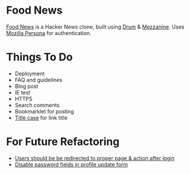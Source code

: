 Food News
=========

[Food News](http://food.hypertexthero.com) is a Hacker News clone, built using [Drum](http://drum.jupo.org/) & [Mezzanine](http://http://mezzanine.jupo.org/). Uses [Mozilla Persona](https://persona.org) for authentication.

Things To Do
==========

- Deployment
- FAQ and guidelines
- Blog post
- IE test
- HTTPS
- Search comments
- Bookmarklet for posting
- [Title case](https://pypi.python.org/pypi/titlecase/0.4) for link title


For Future Refactoring
======================

- [Users should be be redirected to proper page & action after login](https://github.com/mozilla/django-browserid/issues/205)
- [Disable password fields in profile update form](http://stackoverflow.com/a/12648124/412329)